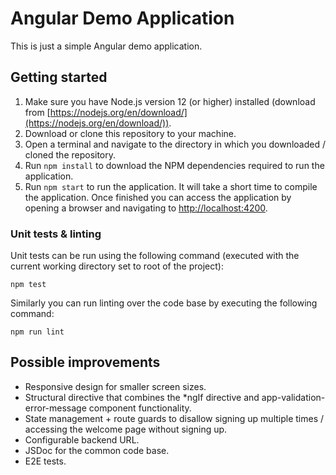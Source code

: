 # Angular Demo Application

This is just a simple Angular demo application.

## Getting started

1. Make sure you have Node.js version 12 (or higher) installed (download from [https://nodejs.org/en/download/](https://nodejs.org/en/download/)).
2. Download or clone this repository to your machine.
3. Open a terminal and navigate to the directory in which you downloaded / cloned the repository.
4. Run `npm install` to download the NPM dependencies required to run the application.
5. Run `npm start` to run the application.
   It will take a short time to compile the application.
   Once finished you can access the application by opening a browser and navigating to [http://localhost:4200](http://localhost:4200).

### Unit tests & linting

Unit tests can be run using the following command (executed with the current working directory set to root of the project):

```shell
npm test
```

Similarly you can run linting over the code base by executing the following command:

```shell
npm run lint
```

## Possible improvements

* Responsive design for smaller screen sizes.
* Structural directive that combines the *ngIf directive and app-validation-error-message component functionality.
* State management + route guards to disallow signing up multiple times / accessing the welcome page without signing up.
* Configurable backend URL.
* JSDoc for the common code base.
* E2E tests.
